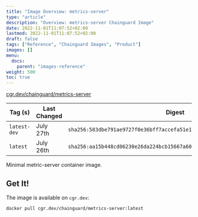 ```yaml
---
title: "Image Overview: metrics-server"
type: "article"
description: "Overview: metrics-server Chainguard Image"
date: 2022-11-01T11:07:52+02:00
lastmod: 2022-11-01T11:07:52+02:00
draft: false
tags: ["Reference", "Chainguard Images", "Product"]
images: []
menu:
  docs:
    parent: "images-reference"
weight: 500
toc: true
---
```


[cgr.dev/chainguard/metrics-server](https://github.com/chainguard-images/images/tree/main/images/metrics-server)

| Tag (s)       | Last Changed | Digest                                                                    |
|---------------|--------------|---------------------------------------------------------------------------|
|  `latest-dev` | July 27th    | `sha256:583dbe791ae9727f0e36bff7accefa51e12059cc1926e5308f9176c91706ffca` |
|  `latest`     | July 26th    | `sha256:aa15b448cd06230e26da224bcb15667a6067dc3bbf9fd5c205860917309511be` |



Minimal metric-server container image.

## Get It!

The image is available on `cgr.dev`:

```
docker pull cgr.dev/chainguard/metrics-server:latest
```

